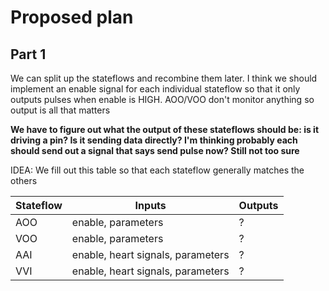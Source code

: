 # Proposed plan
## Part 1
We can split up the stateflows and recombine them later. I think we should implement an enable signal for each individual stateflow
so that it only outputs pulses when enable is HIGH. AOO/VOO don't monitor anything so output is all that matters

**We have to figure out what the output of these stateflows should be: is it driving a pin? Is it sending data directly? I'm thinking
probably each should send out a signal that says send pulse now? Still not too sure**

IDEA: We fill out this table so that each stateflow generally matches the others

Stateflow | Inputs | Outputs
--------- | ------ | -------
AOO | enable, parameters | ?
VOO | enable, parameters | ?
AAI | enable, heart signals, parameters | ?
VVI | enable, heart signals, parameters | ?
